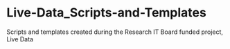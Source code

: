 # Live-Data_Scripts-and-Templates
Scripts and templates created during the Research IT Board funded project, Live Data

